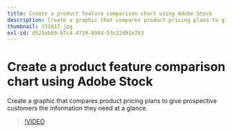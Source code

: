```yaml
---
title: Create a product feature comparison chart using Adobe Stock
description: Create a graphic that compares product pricing plans to give prospective customers the information they need at a glance
thumbnail: 331817.jpg
exl-id: d521eb09-b7c4-4739-898d-53c22d91e253
---
```

# Create a product feature comparison chart using Adobe Stock

Create a graphic that compares product pricing plans to give prospective customers the information they need at a glance.

>[!VIDEO](https://video.tv.adobe.com/v/331817?hidetitle=true)

